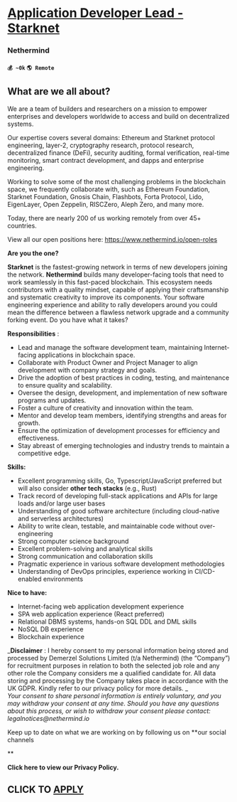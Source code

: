 # [Application Developer Lead - Starknet](https://www.remotewlb.com/apply/application-developer-lead-starknet-51812)  
### Nethermind  
#### `💰 ~0k` `🌎 Remote`  

## What are we all about?

We are a team of builders and researchers on a mission to empower enterprises and developers worldwide to access and build on decentralized systems.

Our expertise covers several domains: Ethereum and Starknet protocol engineering, layer-2, cryptography research, protocol research, decentralized finance (DeFi), security auditing, formal verification, real-time monitoring, smart contract development, and dapps and enterprise engineering.

Working to solve some of the most challenging problems in the blockchain space, we frequently collaborate with, such as Ethereum Foundation, Starknet Foundation, Gnosis Chain, Flashbots, Forta Protocol, Lido, EigenLayer, Open Zeppelin, RISCZero, Aleph Zero, and many more.

Today, there are nearly 200 of us working remotely from over 45+ countries.

View all our open positions here: https://www.nethermind.io/open-roles

  
  

**Are you the one?**

**Starknet** is the fastest-growing network in terms of new developers joining the network. **Nethermind** builds many developer-facing tools that need to work seamlessly in this fast-paced blockchain. This ecosystem needs contributors with a quality mindset, capable of applying their craftsmanship and systematic creativity to improve its components. Your software engineering experience and ability to rally developers around you could mean the difference between a flawless network upgrade and a community forking event. Do you have what it takes?

**Responsibilities** :

  * Lead and manage the software development team, maintaining Internet-facing applications in blockchain space.
  * Collaborate with Product Owner and Project Manager to align development with company strategy and goals.
  * Drive the adoption of best practices in coding, testing, and maintenance to ensure quality and scalability.
  * Oversee the design, development, and implementation of new software programs and updates.
  * Foster a culture of creativity and innovation within the team.
  * Mentor and develop team members, identifying strengths and areas for growth.
  * Ensure the optimization of development processes for efficiency and effectiveness.
  * Stay abreast of emerging technologies and industry trends to maintain a competitive edge.

**Skills:**

  * Excellent programming skills, Go, Typescript/JavaScript preferred but will also consider **other tech stacks** (e.g., Rust)
  * Track record of developing full-stack applications and APIs for large loads and/or large user bases
  * Understanding of good software architecture (including cloud-native and serverless architectures)
  * Ability to write clean, testable, and maintainable code without over-engineering
  * Strong computer science background
  * Excellent problem-solving and analytical skills
  * Strong communication and collaboration skills
  * Pragmatic experience in various software development methodologies
  * Understanding of DevOps principles, experience working in CI/CD-enabled environments

**Nice to have:**

  * Internet-facing web application development experience
  * SPA web application experience (React preferred)
  * Relational DBMS systems, hands-on SQL DDL and DML skills
  * NoSQL DB experience
  * Blockchain experience

_**Disclaimer** : I hereby consent to my personal information being stored and processed by Demerzel Solutions Limited (t/a Nethermind) (the “Company”) for recruitment purposes in relation to both the selected job role and any other role the Company considers me a qualified candidate for. All data storing and processing by the Company takes place in accordance with the UK GDPR. Kindly refer to our privacy policy for more details. _  
_Your consent to share personal information is entirely voluntary, and you may withdraw your consent at any time. Should you have any questions about this process, or wish to withdraw your consent please contact: legalnotices@nethermind.io_  
  
Keep up to date on what we are working on by following us on **our social channels  
  
**

**Click here to view our Privacy Policy.**

  
## CLICK TO [APPLY](https://www.remotewlb.com/apply/application-developer-lead-starknet-51812)

